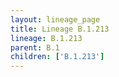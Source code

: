 ```yaml
---
layout: lineage_page
title: Lineage B.1.213
lineage: B.1.213
parent: B.1
children: ['B.1.213']
---
```

